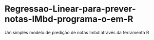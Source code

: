 # Regressao-Linear-para-prever-notas-IMbd-programa-o-em-R
Um simples modelo de predição de notas Imbd através da ferramenta R
